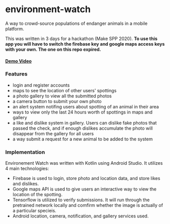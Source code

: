 # environment-watch
A way to crowd-source populations of endanger animals in a mobile platform.

This was written in 3 days for a hackathon (Make SPP 2020).
**To use this app you will have to switch the firebase key and google maps access keys with your own. The one on this repo expired.**

#### [Demo Video](https://www.youtube.com/watch?v=VwEnq_lCQm0)

### Features
- login and register accounts
- maps to see the location of other users' spottings
- a photo gallery to view all the submitted photos
- a camera button to submit your own photo
- an alert system notifing users about spotting of an animal in their area
- ways to view only the last 24 hours worth of spottings in maps and gallery
- a like and dislike system in gallery. Users can dislike fake photos that passed the check, and if enough dislikes accumulate the photo will disappear from the gallery for all users
- a way submit a request for a new animal to be added to the system

### Implementation
Environement Watch was written with Kotlin using Android Studio. It utilizes 4 main technologies:
- Firebase is used to login, store photo and location data, and store likes and dislikes.
- Google maps API is used to give users an interactive way to view the location of the spotting. 
- Tensorflow is utilized to verify submissions. It will run through the pretrained network locally and comfirm whether the image is actually of a particular specieis.
- Android location, camera, notification, and gallery services used.
